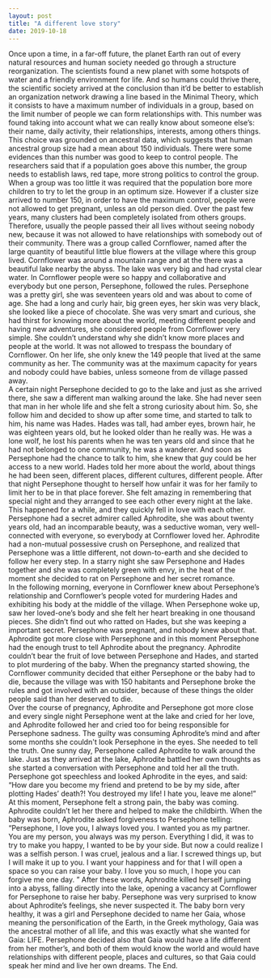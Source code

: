 ```yaml
---
layout: post
title: "A different love story"
date: 2019-10-18
---
```


Once upon a time, in a far-off future, the planet Earth ran out of every natural resources and human society needed go through a structure reorganization. The scientists found a new planet with some hotspots of water and a friendly environment for life. And so  humans could thrive there, the scientific society arrived at the conclusion than it’d be better to establish an organization network drawing a line based in the Minimal Theory, which it consists to have a maximum number of individuals in a group, based on the limit number of people we can form relationships with. 
This number was found taking into account what we can really know about someone else’s: their name, daily activity, their relationships, interests, among others things. This choice was grounded on ancestral data, which suggests that human ancestral group size had a mean about 150 individuals. There were some evidences than this number was good to keep to control people. 
The researchers said that if a population goes above this number, the group needs to establish laws, red tape, more strong politics to control the group. When a group was too little it was required that the population bore more children to try to let the group in an optimum size. However if a cluster size arrived to number 150, in order to have the maximum control, people were not allowed to get pregnant, unless an old person died. 
Over the past few years, many clusters had been completely isolated from others groups. Therefore, usually the people passed their all lives without seeing nobody new, because it was not allowed to have relationships with somebody out of their community. There was a group called Cornflower, named after  the large quantity of beautiful little blue flowers at the village where this group lived. Cornflower was around a mountain range and at the there was a beautiful lake nearby the abyss. The lake was very big and had crystal clear water. In Cornflower people were so happy and collaborative and everybody but one person, Persephone, followed the rules. 
 Persephone was a pretty girl, she was seventeen years old and was about to come of age. She had a long and curly hair, big green eyes, her skin was very black, she looked like a piece of chocolate. She was very smart and curious, she had thirst for knowing more about the world, meeting different people and having new adventures, she considered people from Cornflower very simple. She couldn’t understand why she didn’t know more places and people at the world. It was not allowed to trespass the boundary of Cornflower. On her life, she only knew the 149 people that lived at the same community as her. The community was at the maximum capacity for years and nobody could have babies, unless someone from de village passed away.  
A certain night Persephone decided to go to the lake and just as she arrived there, she saw a different man walking around the lake. She had never seen that man in her whole life and she felt a strong curiosity about him. So, she follow him and decided to show up after some time, and started to talk to him, his name was Hades.
 Hades was tall, had amber eyes, brown hair, he was eighteen years old, but he looked older than he really was. He was a lone wolf, he lost his parents when he was ten years old and since that he had not belonged to one community, he was a wanderer. And soon as Persephone had the chance to talk to him, she knew that guy could be her access to a new world. Hades told her more about the world, about things he had been seen, different places, different cultures, different people. 
After that night Persephone thought to herself how unfair it was for her family to limit her to be in that place forever. She felt amazing in remembering that special night and they arranged to see each other every night at the lake. This happened for a while, and they quickly fell in love with each other. Persephone had a secret admirer called Aphrodite, she was about twenty years old, had an incomparable beauty, was a seductive woman, very well-connected with everyone, so everybody at Cornflower loved her. Aphrodite had a non-mutual possessive crush on Persephone, and realized that Persephone was a little different, not down-to-earth and she decided to follow her every step. In a starry night she saw Persephone and Hades together and she was completely green with envy, in the heat of the moment she decided to rat on Persephone and her secret romance.   
In the following morning, everyone in Cornflower knew about Persephone’s relationship and Cornflower’s people voted for murdering Hades and exhibiting his body at the middle of the village. When Persephone woke up, saw her loved-one’s body and she felt her heart breaking in one thousand pieces. She didn’t find out who ratted on Hades, but she was keeping a important secret. Persephone was pregnant, and nobody knew about that. Aphrodite got more close with Persephone and in this moment Persephone had the enough trust to tell Aphrodite about the pregnancy. 
Aphrodite couldn’t bear the fruit of love between Persephone and Hades, and started to plot murdering of the baby. When the pregnancy started showing, the Cornflower community decided that either Persephone or the baby had to die, because the village was with 150 habitants and Persephone broke the rules and got involved with an outsider, because of these things the older people said than her deserved to die.  
Over the course of pregnancy, Aphrodite and Persephone got more close and every single night Persephone went at the lake and cried for her love, and Aphrodite followed her and cried too for being responsible for Persephone sadness. The guilty was consuming Aphrodite’s mind and after some months she couldn't look Persephone in the eyes. She needed to tell the truth. 
 One sunny day, Persephone called Aphrodite to walk around the lake. Just as they arrived at the lake, Aphrodite battled her own thoughts as she started a conversation with Persephone and told her all the truth. Persephone got speechless and looked Aphrodite in the eyes, and said: “How dare you become my friend and pretend to be by my side, after plotting  Hades’ death?! You destroyed my life! I hate you, leave me alone!” 
At this moment, Persephone felt a strong pain, the baby was coming. Aphrodite couldn’t let her there and helped to make the childbirth. When the baby was born, Aphrodite asked forgiveness to Persephone telling: “Persephone, I love you, I always loved you. I wanted you as my partner. You are my person, you always was my person. Everything I did, it was to try to make you happy, I wanted to be by your side. But now a could realize I was a selfish person. I was cruel, jealous and a liar. I screwed things up, but I will make it up to you. I want your happiness and for that I will open a space so you can raise your baby. I love you so much, I hope you can forgive me one day. ”
After these words, Aphrodite killed herself jumping into a abyss, falling directly into the lake, opening a vacancy at Cornflower for Persephone to raise her baby. Persephone was very surprised to know about Aphrodite’s feelings, she never suspected it. The baby born very healthy, it was a girl and Persephone decided to name her Gaia, whose meaning the personification of the Earth, in the Greek mythology, Gaia was the ancestral mother of all life, and this was exactly what she wanted for Gaia: LIFE. Persephone decided also that Gaia would have a life different from her mother’s, and both of them would know the world and would have relationships with different people, places and cultures, so that Gaia could speak her mind and live her own dreams. 
The End. 



